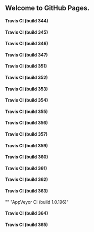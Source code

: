 ## Welcome to GitHub Pages.

#### Travis CI (build 344)

#### Travis CI (build 345)

#### Travis CI (build 346)

#### Travis CI (build 347)

#### Travis CI (build 351)

#### Travis CI (build 352)

#### Travis CI (build 353)

#### Travis CI (build 354)

#### Travis CI (build 355)

#### Travis CI (build 356)

#### Travis CI (build 357)

#### Travis CI (build 359)

#### Travis CI (build 360)

#### Travis CI (build 361)

#### Travis CI (build 362)

#### Travis CI (build 363)
"" 
"AppVeyor CI (build 1.0.196)" 

#### Travis CI (build 364)

#### Travis CI (build 365)
